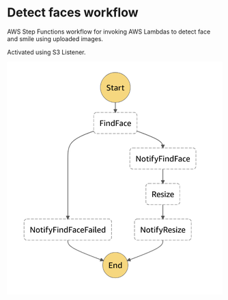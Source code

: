 # Detect faces workflow

AWS Step Functions workflow for invoking AWS Lambdas to detect face and smile using uploaded images.

Activated using S3 Listener.

![Workflow](workflow.png)
